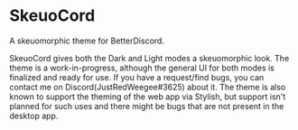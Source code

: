 # SkeuoCord
A skeuomorphic theme for BetterDiscord.

SkeuoCord gives both the Dark and Light modes a skeuomorphic look. 
The theme is a work-in-progress, although the general UI for both modes is finalized and ready for use. 
If you have a request/find bugs, you can contact me on Discord(JustRedWeegee#3625) about it.
The theme is also known to support the theming of the web app via Stylish, but support isn't planned for such uses and there might be bugs that are not present in the desktop app.
